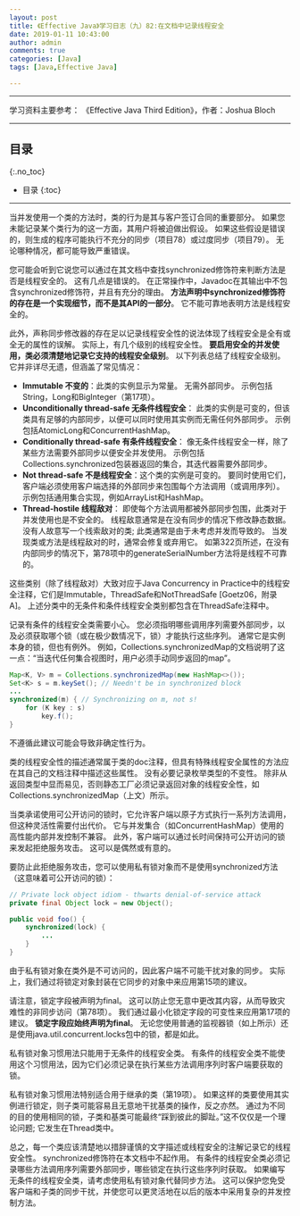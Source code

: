 ```yaml
---
layout: post
title: 《Effective Java》学习日志（九）82:在文档中记录线程安全
date: 2019-01-11 10:43:00
author: admin
comments: true
categories: [Java]
tags: [Java,Effective Java]

---
```




<!-- more -->

------

学习资料主要参考： 《Effective Java Third Edition》，作者：Joshua Bloch

------

## 目录
{:.no_toc}

* 目录
{:toc}

------

当并发使用一个类的方法时，类的行为是其与客户签订合同的重要部分。 如果您未能记录某个类行为的这一方面，其用户将被迫做出假设。 如果这些假设是错误的，则生成的程序可能执行不充分的同步（项目78）或过度同步（项目79）。 无论哪种情况，都可能导致严重错误。

您可能会听到它说您可以通过在其文档中查找synchronized修饰符来判断方法是否是线程安全的。 这有几点是错误的。 在正常操作中，Javadoc在其输出中不包含synchronized修饰符，并且有充分的理由。 **方法声明中synchronized修饰符的存在是一个实现细节，而不是其API的一部分**。 它不能可靠地表明方法是线程安全的。

此外，声称同步修改器的存在足以记录线程安全性的说法体现了线程安全是全有或全无的属性的误解。 实际上，有几个级别的线程安全性。 **要启用安全的并发使用，类必须清楚地记录它支持的线程安全级别**。 以下列表总结了线程安全级别。 它并非详尽无遗，但涵盖了常见情况：

- **Immutable 不变的**：此类的实例显示为常量。 无需外部同步。 示例包括String，Long和BigInteger（第17项）。
- **Unconditionally thread-safe 无条件线程安全**： 此类的实例是可变的，但该类具有足够的内部同步，以便可以同时使用其实例而无需任何外部同步。 示例包括AtomicLong和ConcurrentHashMap。
- **Conditionally thread-safe 有条件线程安全**： 像无条件线程安全一样，除了某些方法需要外部同步以便安全并发使用。 示例包括Collections.synchronized包装器返回的集合，其迭代器需要外部同步。
- **Not thread-safe 不是线程安全**：这个类的实例是可变的。 要同时使用它们，客户端必须使用客户端选择的外部同步来包围每个方法调用（或调用序列）。 示例包括通用集合实现，例如ArrayList和HashMap。
- **Thread-hostile 线程敌对**： 即使每个方法调用都被外部同步包围，此类对于并发使用也是不安全的。 线程敌意通常是在没有同步的情况下修改静态数据。 没有人故意写一个线索敌对的类; 此类通常是由于未考虑并发而导致的。 当发现类或方法是线程敌对的时，通常会修复或弃用它。 如第322页所述，在没有内部同步的情况下，第78项中的generateSerialNumber方法将是线程不可靠的。

这些类别（除了线程敌对）大致对应于Java Concurrency in Practice中的线程安全注释，它们是Immutable，ThreadSafe和NotThreadSafe [Goetz06，附录A]。 上述分类中的无条件和条件线程安全类别都包含在ThreadSafe注释中。

记录有条件的线程安全类需要小心。 您必须指明哪些调用序列需要外部同步，以及必须获取哪个锁（或在极少数情况下，锁）才能执行这些序列。 通常它是实例本身的锁，但也有例外。 例如，Collections.synchronizedMap的文档说明了这一点：“当迭代任何集合视图时，用户必须手动同步返回的map”。

```java
Map<K, V> m = Collections.synchronizedMap(new HashMap<>());
Set<K> s = m.keySet(); // Needn't be in synchronized block
...
synchronized(m) { // Synchronizing on m, not s!
    for (K key : s)
    	key.f();
}
```

不遵循此建议可能会导致非确定性行为。

类的线程安全性的描述通常属于类的doc注释，但具有特殊线程安全属性的方法应在其自己的文档注释中描述这些属性。 没有必要记录枚举类型的不变性。 除非从返回类型中显而易见，否则静态工厂必须记录返回对象的线程安全性，如Collections.synchronizedMap（上文）所示。

当类承诺使用可公开访问的锁时，它允许客户端以原子方式执行一系列方法调用，但这种灵活性需要付出代价。 它与并发集合（如ConcurrentHashMap）使用的高性能内部并发控制不兼容。 此外，客户端可以通过长时间保持可公开访问的锁来发起拒绝服务攻击。 这可以是偶然或有意的。

要防止此拒绝服务攻击，您可以使用私有锁对象而不是使用synchronized方法（这意味着可公开访问的锁）：

```java
// Private lock object idiom - thwarts denial-of-service attack
private final Object lock = new Object();

public void foo() {
    synchronized(lock) {
    	...
    }
}
```

由于私有锁对象在类外是不可访问的，因此客户端不可能干扰对象的同步。 实际上，我们通过将锁定对象封装在它同步的对象中来应用第15项的建议。

请注意，锁定字段被声明为final。 这可以防止您无意中更改其内容，从而导致灾难性的非同步访问（第78项）。 我们通过最小化锁定字段的可变性来应用第17项的建议。 **锁定字段应始终声明为final**。 无论您使用普通的监视器锁（如上所示）还是使用java.util.concurrent.locks包中的锁，都是如此。

私有锁对象习惯用法只能用于无条件的线程安全类。 有条件的线程安全类不能使用这个习惯用法，因为它们必须记录在执行某些方法调用序列时客户端要获取的锁。

私有锁对象习惯用法特别适合用于继承的类（第19项）。 如果这样的类要使用其实例进行锁定，则子类可能容易且无意地干扰基类的操作，反之亦然。 通过为不同的目的使用相同的锁，子类和基类可能最终“踩到彼此的脚趾。”这不仅仅是一个理论问题; 它发生在Thread类中。

总之，每一个类应该清楚地以措辞谨慎的文字描述或线程安全的注解记录它的线程安全性。 synchronized修饰符在本文档中不起作用。 有条件的线程安全类必须记录哪些方法调用序列需要外部同步，哪些锁定在执行这些序列时获取。 如果编写无条件的线程安全类，请考虑使用私有锁对象代替同步方法。 这可以保护您免受客户端和子类的同步干扰，并使您可以更灵活地在以后的版本中采用复杂的并发控制方法。


